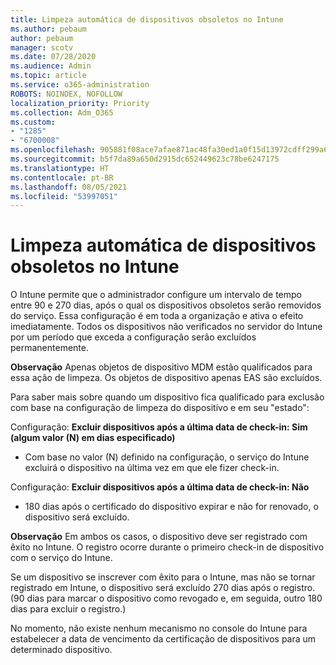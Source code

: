 ```yaml
---
title: Limpeza automática de dispositivos obsoletos no Intune
ms.author: pebaum
author: pebaum
manager: scotv
ms.date: 07/28/2020
ms.audience: Admin
ms.topic: article
ms.service: o365-administration
ROBOTS: NOINDEX, NOFOLLOW
localization_priority: Priority
ms.collection: Adm_O365
ms.custom:
- "1285"
- "6700008"
ms.openlocfilehash: 905881f08ace7afae871ac48fa30ed1a0f15d13972cdff299a6694ca2eafc9cc
ms.sourcegitcommit: b5f7da89a650d2915dc652449623c78be6247175
ms.translationtype: HT
ms.contentlocale: pt-BR
ms.lasthandoff: 08/05/2021
ms.locfileid: "53997051"
---
```

# <a name="automatic-cleanup-of-stale-devices-in-intune"></a>Limpeza automática de dispositivos obsoletos no Intune

O Intune permite que o administrador configure um intervalo de tempo entre 90 e 270 dias, após o qual os dispositivos obsoletos serão removidos do serviço. Essa configuração é em toda a organização e ativa o efeito imediatamente. Todos os dispositivos não verificados no servidor do Intune por um período que exceda a configuração serão excluídos permanentemente.

**Observação** Apenas objetos de dispositivo MDM estão qualificados para essa ação de limpeza. Os objetos de dispositivo apenas EAS são excluídos.

Para saber mais sobre quando um dispositivo fica qualificado para exclusão com base na configuração de limpeza do dispositivo e em seu "estado":

Configuração: **Excluir dispositivos após a última data de check-in: Sim (algum valor (N) em dias especificado)**

- Com base no valor (N) definido na configuração, o serviço do Intune excluirá o dispositivo na última vez em que ele fizer check-in.

Configuração: **Excluir dispositivos após a última data de check-in: Não**

- 180 dias após o certificado do dispositivo expirar e não for renovado, o dispositivo será excluído.

**Observação** Em ambos os casos, o dispositivo deve ser registrado com êxito no Intune. O registro ocorre durante o primeiro check-in de dispositivo com o serviço do Intune.

Se um dispositivo se inscrever com êxito para o Intune, mas não se tornar registrado em Intune, o dispositivo será excluído 270 dias após o registro. (90 dias para marcar o dispositivo como revogado e, em seguida, outro 180 dias para excluir o registro.)

No momento, não existe nenhum mecanismo no console do Intune para estabelecer a data de vencimento da certificação de dispositivos para um determinado dispositivo.
